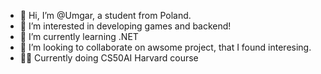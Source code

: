 - 👋 Hi, I’m @Umgar, a student from Poland.
- 👀 I’m interested in developing games and backend!
- 🌱 I’m currently learning .NET
- 💞️ I’m looking to collaborate on awsome project, that I found interesing.
- 👨‍🎓 Currently doing CS50AI Harvard course 
<!---
Umgar/Umgar is a ✨ special ✨ repository because its `README.md` (this file) appears on your GitHub profile.
You can click the Preview link to take a look at your changes.
--->
